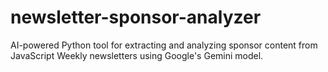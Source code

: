 # newsletter-sponsor-analyzer
AI-powered Python tool for extracting and analyzing sponsor content from JavaScript Weekly newsletters using Google's Gemini model.
